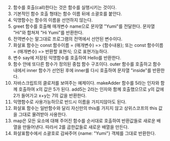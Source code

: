 2. 함수를 호출(call)한다는 것은 함수를 실행시키는 것이다.
3. 기본적인 함수 호출 형태는 함수 이름 뒤에 소괄호를 붙안다.
4. 익명함수는 함수의 이름을 선언하지 않는다.
5. greet 함수를 호출해 매개변수 name으로 문자열 "Yumi"를 전달한다. 문자열 "Hi"와 합쳐져 "Hi Yumi"를 반환한다.
6. 전역변수는 말그대로 프로그램의 전역에서 선언된 변수이다.
7. 화살표 함수는 const 함수이름 = (매개변수) => {함수내용}; 또는 const 함수이름 = (매개변수) => 반환할 표현식; 으로 표현가능하다.
8. 변수 say에 저장된 익명함수를 호출하여 Hello를 반환한다.
9. 함수 안에 또다른 함수가 정의된 중첩 함수 구조이다. outer 함수를 호출하고 함수내에서 inner 함수가 선언된 후에 inner를 다시 호출하여 문자열 "inside"를 반환한다.
10. 자바스크립트의 클로저를 보여주는 예제이다. makeAdder 함수를 5라는 인자와 함께 호출하여 x의 값은 5가 된다. add5는 2라는 인자와 함께 호출했으므로 y의 값에 2가 들어가고 x+y는 7의 값을 반환한다.
11. 익명함수로 사용가능하므로 반드시 이름을 가지지않아도 된다.
12. 화살표 함수는 일반함수와 달리 자신만의 this를 가지지 않고 상위스코프의 this 값을 그대로 물려받아 사용한다.
13. map은 모든 요소에 대해 주어진 함수를 순서대로 호출하여 반환값들로 새로운 배열을 만들어낸다. 따라서 2를 곱한값들로 새로운 배열을 만든다.
14. 화살표함수에서 소괄호로 감싸주어 {name: "Yumi"} 객체를 그대로 반환한다.
